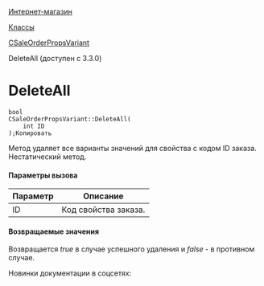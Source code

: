 [Интернет-магазин](/api_help/sale/index.php)

[Классы](/api_help/sale/classes/index.php)

[CSaleOrderPropsVariant](/api_help/sale/classes/csaleorderpropsvariant/index.php)

DeleteAll (доступен с 3.3.0)

DeleteAll
=========

```
bool
CSaleOrderPropsVariant::DeleteAll(
	int ID
);Копировать
```

Метод удаляет все варианты значений для свойства с кодом ID заказа. Нестатический метод.

#### Параметры вызова

| Параметр | Описание |
| --- | --- |
| ID | Код свойства заказа. |

#### Возвращаемые значения

Возвращается *true* в случае успешного удаления и *false* - в противном случае.

Новинки документации в соцсетях: